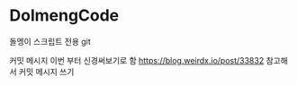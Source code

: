# DolmengCode

돌멩이 스크립트 전용 git

커밋 메시지 이번 부터 신경써보기로 함
https://blog.weirdx.io/post/33832 참고해서 커밋 메시지 쓰기
